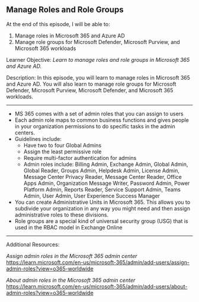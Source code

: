 ## Manage Roles and Role Groups
At the end of this episode, I will be able to:    

1. Manage roles in Microsoft 365 and Azure AD
2. Manage role groups for Microsoft Defender, Microsoft Purview, and Microsoft 365 workloads

Learner Objective: *Learn to manage roles and role groups in Microsoft 365 and Azure AD.*    

Description: In this episode, you will learn to manage roles in Microsoft 365 and Azure AD. You will also learn to manage role groups for Microsoft Defender, Microsoft Purview, Microsoft Defender, and Microsoft 365 workloads. 

--------  

* MS 365 comes with a set of admin roles that you can assign to users
* Each admin role maps to common business functions and gives people in your organization permissions to do specific tasks in the admin centers.
* Guidelines include:
	- Have two to four Global Admins 
	- Assign the least permissive role 
	- Require multi-factor authentication for admins 
	- Admin roles include: Billing Admin, Exchange Admin, Global Admin, Global Reader, Groups Admin, Helpdesk Admin, License Admin, Message Center Privacy Reader, Message Center Reader, Office Apps Admin, Organization Message Writer, Password Admin, Power Platform Admin, Reports Reader, Service Support Admin, Teams Admin, User Admin, User Experience Success Manager 
* You can create Administrative Units in Microsoft 365. This allows you to subdivide your organization in any way you might need and then assign administrative roles to these divisions. 
* Role groups are a special kind of universal security group (USG) that is used in the RBAC model in Exchange Online

-----------

Additional Resources:

*Assign admin roles in the Microsoft 365 admin center*
https://learn.microsoft.com/en-us/microsoft-365/admin/add-users/assign-admin-roles?view=o365-worldwide

*About admin roles in the Microsoft 365 admin center*
https://learn.microsoft.com/en-us/microsoft-365/admin/add-users/about-admin-roles?view=o365-worldwide